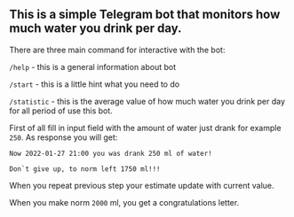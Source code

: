 ## This is a simple Telegram bot that monitors how much water you drink per day.

There are three main command for interactive with the bot:

`/help` - this is a general information about bot

`/start` - this is a little hint what you need to do

`/statistic` - this is the average value of how much water you drink per day for all period of use this bot.

First of all fill in input field with the amount of water just drank for example `250`. As response you will get:
```
Now 2022-01-27 21:00 you was drank 250 ml of water!

Don`t give up, to norm left 1750 ml!!!
```

When you repeat previous step your estimate update with current value.

When you make norm `2000` ml, you get a congratulations letter.
